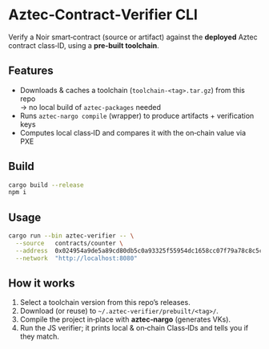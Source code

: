 # Aztec‑Contract‑Verifier CLI

Verify a Noir smart‑contract (source or artifact) against the **deployed** Aztec
contract class‑ID, using a **pre‑built toolchain**.

## Features
* Downloads & caches a toolchain (`toolchain‑<tag>.tar.gz`) from this repo  
  → no local build of `aztec‑packages` needed
* Runs `aztec‑nargo compile` (wrapper) to produce artifacts + verification keys
* Computes local class‑ID and compares it with the on‑chain value via PXE

## Build

```bash
cargo build --release
npm i
```

## Usage

```bash
cargo run --bin aztec-verifier -- \
  --source   contracts/counter \
  --address  0x024954a9de5a89cd80db5c0a93325f55954dc1658cc07f79a78c8c5cc61ac3ad \
  --network  "http://localhost:8080"
```

## How it works

1. Select a toolchain version from this repo’s releases.  
2. Download (or reuse) to `~/.aztec-verifier/prebuilt/<tag>/`.  
3. Compile the project in‑place with **aztec‑nargo** (generates VKs).  
4. Run the JS verifier; it prints local & on‑chain Class‑IDs and tells you if they match.